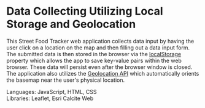 # Data Collecting Utilizing Local Storage and Geolocation

This Street Food Tracker web application collects data input by having the user click on a location on the map and then filling out a data input form. The submitted data is then stored in the browser via the [localStorage](https://developer.mozilla.org/en-US/docs/Web/API/Window/localStorage) property which allows the app to save key-value pairs within the web browser. These data will persist even after the browser window is closed. The application also utilizes the [Geolocation API](https://developer.mozilla.org/en-US/docs/Web/API/Geolocation_API) which automatically orients the basemap near the user's physical location.

Languages: JavaScript, HTML, CSS\
Libraries: Leaflet, Esri Calcite Web
